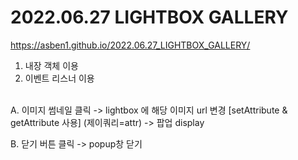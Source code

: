 # 2022.06.27 LIGHTBOX GALLERY
https://asben1.github.io/2022.06.27_LIGHTBOX_GALLERY/
<br>
1. 내장 객체 이용
2. 이벤트 리스너 이용
<br>
A. 이미지 썸네일 클릭 
-> lightbox 에 해당 이미지 url 변경
   [setAttribute & getAttribute 사용] (제이쿼리=attr)
-> 팝업 display

B. 닫기 버튼 클릭
-> popup창 닫기
